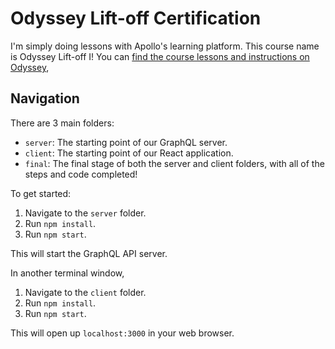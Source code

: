 # Odyssey Lift-off Certification

I'm simply doing lessons with Apollo's learning platform. This course name is Odyssey Lift-off I!
You can [find the course lessons and instructions on Odyssey](https://odyssey.apollographql.com/lift-off-part1), 

## Navigation

There are 3 main folders:

- `server`: The starting point of our GraphQL server.
- `client`: The starting point of our React application.
- `final`: The final stage of both the server and client folders, with all of the steps and code completed!

To get started:

1. Navigate to the `server` folder.
1. Run `npm install`.
1. Run `npm start`.

This will start the GraphQL API server.

In another terminal window,

1. Navigate to the `client` folder.
1. Run `npm install`.
1. Run `npm start`.

This will open up `localhost:3000` in your web browser.
